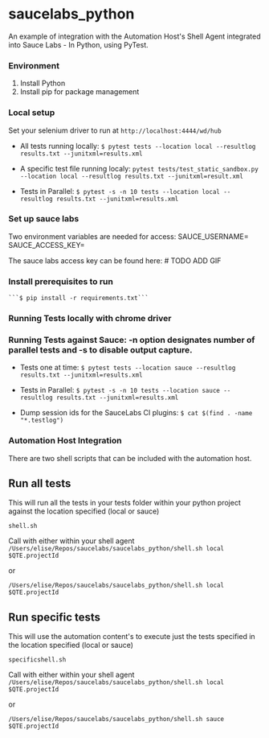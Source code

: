 # saucelabs_python
An example of integration with the Automation Host's Shell Agent integrated into Sauce Labs - In Python, using PyTest.

### Environment
1. Install Python
2. Install pip for package management

### Local setup
Set your selenium driver to run at `http://localhost:4444/wd/hub`

*   All tests running locally:
    ```$ pytest tests --location local --resultlog results.txt --junitxml=results.xml```

*   A specific test file running localy:
    ```pytest tests/test_static_sandbox.py --location local --resultlog results.txt --junitxml=result.xml```

*   Tests in Parallel:
    ```$ pytest -s -n 10 tests --location local --resultlog results.txt --junitxml=results.xml```


### Set up sauce labs
Two environment variables are needed for access:
SAUCE_USERNAME=<your sauce labs username>
SAUCE_ACCESS_KEY=<your sauce labs access key>

The sauce labs access key can be found here: # TODO ADD GIF

### Install prerequisites to run
    ```$ pip install -r requirements.txt```

### Running Tests locally with chrome driver

### Running Tests against Sauce:  -n option designates number of parallel tests and -s to disable output capture.

*  Tests one at time:
    ```$ pytest tests --location sauce --resultlog results.txt --junitxml=results.xml```

*  Tests in Parallel:
    ```$ pytest -s -n 10 tests --location sauce --resultlog results.txt --junitxml=results.xml```

* Dump session ids for the SauceLabs CI plugins:
    ```$ cat $(find . -name "*.testlog")```

### Automation Host Integration
There are two shell scripts that can be included with the automation host.

## Run all tests
This will run all the tests in your tests folder within your python project against the location specified (local or sauce)

```shell.sh```

Call with either within your shell agent
```/Users/elise/Repos/saucelabs/saucelabs_python/shell.sh local $QTE.projectId```

or

```/Users/elise/Repos/saucelabs/saucelabs_python/shell.sh local $QTE.projectId```

## Run specific tests
This will use the automation content's to execute just the tests specified in the location specified (local or sauce)

```specificshell.sh```

Call with either within your shell agent
```/Users/elise/Repos/saucelabs/saucelabs_python/shell.sh local $QTE.projectId```

or

```/Users/elise/Repos/saucelabs/saucelabs_python/shell.sh sauce $QTE.projectId```
